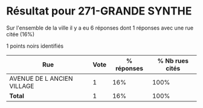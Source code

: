 # Résultat pour 271-GRANDE SYNTHE

Sur l'ensemble de la ville il y a eu 6 réponses dont 1 réponses avec une rue citée (16%)

1 points noirs identifiés

| Rue | Vote | % réponses | % Nb rues cités|
|-----|------|------------|----------------|
| AVENUE DE L ANCIEN VILLAGE | 1 | 16% | 100%|
| **Total** | 1 | 16% | 100%|
